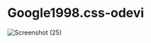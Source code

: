 # Google1998.css-odevi
 ![Screenshot (25)](https://user-images.githubusercontent.com/116269393/199232218-113269f2-1216-482c-8947-a4b42c303312.png)

